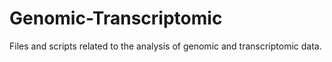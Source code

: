 # Genomic-Transcriptomic
Files and scripts related to the analysis of genomic and transcriptomic data.
